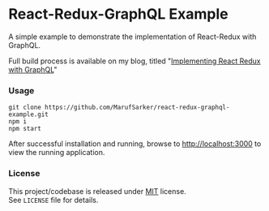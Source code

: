 <h1>React-Redux-GraphQL Example</h1>
<p>
  A simple example to demonstrate the implementation of React-Redux with GraphQL.
</p>
<p>
  Full build process is available on my blog, titled "<a href="https://marufsarker.github.io/blog/posts/2016/05/09/react-redux-with-graphql.html" target="_blank">Implementing React Redux with GraphQL</a>"
</p>

<h3>Usage</h3>
<p>
<pre><code>git clone https://github.com/MarufSarker/react-redux-graphql-example.git
npm i
npm start
</code></pre>
After successful installation and running, browse to <a href="http://localhost:3000">http://localhost:3000</a> to view the running application.
</p>

<h3>License</h3>
<p>
  This project/codebase is released under <a href="https://opensource.org/licenses/MIT" target="_blank">MIT</a> license.
  <br>
  See <code>LICENSE</code> file for details.
</p>
